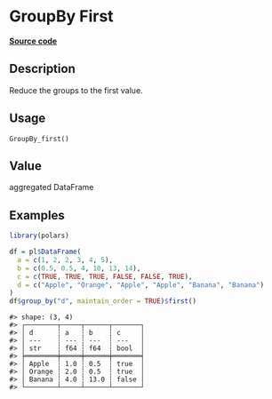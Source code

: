 
# GroupBy First

[**Source code**](https://github.com/pola-rs/r-polars/tree/3908b5beab9ec917b825bad8f9a820caad37cb4a/R/group_by.R#L111)

## Description

Reduce the groups to the first value.

## Usage

<pre><code class='language-R'>GroupBy_first()
</code></pre>

## Value

aggregated DataFrame

## Examples

``` r
library(polars)

df = pl$DataFrame(
  a = c(1, 2, 2, 3, 4, 5),
  b = c(0.5, 0.5, 4, 10, 13, 14),
  c = c(TRUE, TRUE, TRUE, FALSE, FALSE, TRUE),
  d = c("Apple", "Orange", "Apple", "Apple", "Banana", "Banana")
)
df$group_by("d", maintain_order = TRUE)$first()
```

    #> shape: (3, 4)
    #> ┌────────┬─────┬──────┬───────┐
    #> │ d      ┆ a   ┆ b    ┆ c     │
    #> │ ---    ┆ --- ┆ ---  ┆ ---   │
    #> │ str    ┆ f64 ┆ f64  ┆ bool  │
    #> ╞════════╪═════╪══════╪═══════╡
    #> │ Apple  ┆ 1.0 ┆ 0.5  ┆ true  │
    #> │ Orange ┆ 2.0 ┆ 0.5  ┆ true  │
    #> │ Banana ┆ 4.0 ┆ 13.0 ┆ false │
    #> └────────┴─────┴──────┴───────┘
